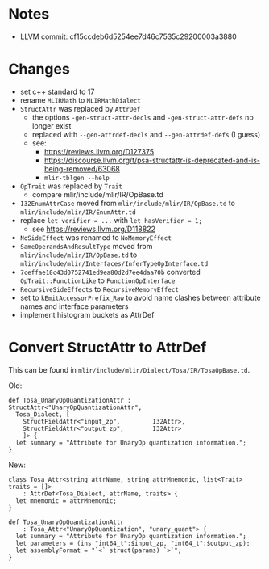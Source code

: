 # Notes

- LLVM commit: cf15ccdeb6d5254ee7d46c7535c29200003a3880

# Changes

- set c++ standard to 17
- rename `MLIRMath` to `MLIRMathDialect`
- `StructAttr` was replaced by `AttrDef`
  - the options `-gen-struct-attr-decls` and `-gen-struct-attr-defs` no longer exist
  - replaced with `--gen-attrdef-decls` and `--gen-attrdef-defs` (I guess)
  - see:
    - https://reviews.llvm.org/D127375
    - https://discourse.llvm.org/t/psa-structattr-is-deprecated-and-is-being-removed/63068
    - `mlir-tblgen --help`
- `OpTrait` was replaced by `Trait`
  - compare mlir/include/mlir/IR/OpBase.td
- `I32EnumAttrCase` moved from `mlir/include/mlir/IR/OpBase.td` to `mlir/include/mlir/IR/EnumAttr.td`
- replace `let verifier = ...` with `let hasVerifier = 1;`
  - see https://reviews.llvm.org/D118822
- `NoSideEffect` was renamed to `NoMemoryEffect`
- `SameOperandsAndResultType` moved from `mlir/include/mlir/IR/OpBase.td` to `mlir/include/mlir/Interfaces/InferTypeOpInterface.td`
- `7ceffae18c43d0752741ed9ea80d2d7ee4daa70b` converted `OpTrait::FunctionLike` to `FunctionOpInterface`
- `RecursiveSideEffects` to `RecursiveMemoryEffect`
- set to `kEmitAccessorPrefix_Raw` to avoid name clashes between attribute names and interface parameters
- implement histogram buckets as AttrDef

# Convert StructAttr to AttrDef

This can be found in `mlir/include/mlir/Dialect/Tosa/IR/TosaOpBase.td`.

Old:
```
def Tosa_UnaryOpQuantizationAttr : StructAttr<"UnaryOpQuantizationAttr",
  Tosa_Dialect, [
    StructFieldAttr<"input_zp",         I32Attr>,
    StructFieldAttr<"output_zp",        I32Attr>
    ]> {
  let summary = "Attribute for UnaryOp quantization information.";
}
```

New:
```
class Tosa_Attr<string attrName, string attrMnemonic, list<Trait> traits = []>
    : AttrDef<Tosa_Dialect, attrName, traits> {
  let mnemonic = attrMnemonic;
}

def Tosa_UnaryOpQuantizationAttr
    : Tosa_Attr<"UnaryOpQuantization", "unary_quant"> {
  let summary = "Attribute for UnaryOp quantization information.";
  let parameters = (ins "int64_t":$input_zp, "int64_t":$output_zp);
  let assemblyFormat = "`<` struct(params) `>`";
}
```